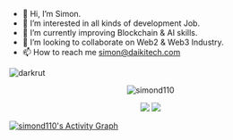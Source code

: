 - 👋 Hi, I’m Simon.
- 👀 I’m interested in all kinds of development Job.
- 🌱 I’m currently improving Blockchain & AI skills.
- 💞️ I’m looking to collaborate on Web2 & Web3 Industry.
- 📫 How to reach me simon@daikitech.com

<p align="left"><img src="https://komarev.com/ghpvc/?username=GLD110&label=Profile%20views&color=0e75b6&style=flat" alt="darkrut" /> </p>
<p align="center" style="margin-bottom: 10px;"><img src="https://github-profile-trophy.vercel.app/?username=GLD110&column=7&theme=onedark" alt="simond110" /></p>
<p align="center">
  <img src = "https://github-readme-stats.vercel.app/api?username=GLD110&show_icons=true&include_all_commits=true&count_private=true&theme=tokyonight"> 
  <img src = "https://github-readme-stats.vercel.app/api/top-langs/?username=GLD110&langs_count=8&layout=compact&theme=tokyonight&include_all_commits=true">
</p>
<a href="https://github.com/GLD110/GLD110">
  <img alt="simond110's Activity Graph" src="https://activity-graph.herokuapp.com/graph?username=GLD110&bg_color=22222E&color=DDDD66&line=00FFFF&point=0000FF"/>
</a>

<!---
GLD110/GLD110 is a ✨ special ✨ repository because its `README.md` (this file) appears on your GitHub profile.
You can click the Preview link to take a look at your changes.
--->

